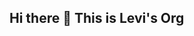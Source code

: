 ## Hi there 👋 This is Levi's Org

<!--

**Here are some ideas to get you started:**

🙋‍♀️ Hello, I'm Levi, NOT THE JEANS!!!
    Ready to join ThoughtWorks.

-->
